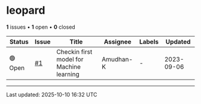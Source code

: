 # leopard

**1** issues • **1** open • **0** closed

<table class="github-issue-table">
<thead>
<tr>
<th>Status</th>
<th>Issue</th>
<th>Title</th>
<th>Assignee</th>
<th>Labels</th>
<th>Updated</th>
</tr>
</thead>
<tbody>
<tr><td>🟢 Open</td><td><a href='./issue-1-Checkin-first-model-for-Machine-learning.md'>#1</a></td><td>Checkin first model for Machine learning</td><td>Amudhan-K</td><td>-</td><td>2023-09-06</td></tr>
</tbody>
</table>

---

Last updated: 2025-10-10 16:32 UTC